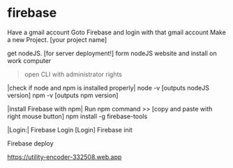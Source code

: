 # firebase

Have a gmail account
Goto Firebase and login with that gmail account
Make a new Project. [your project name]

get nodeJS. [for server deployment!] form nodeJS website
and install on work computer

>open CLI with administrator rights

|check if node and npm is installed properly|
 node -v [outputs nodeJS version]
 npm -v [outputs npm version]

|install Firebase with npm|
 Run npm command >> 
 [copy and paste with right mouse button]
 npm install -g firebase-tools
 
|Login:|
 Firebase Login [Login]
 Firebase init
 
 Firebase deploy
 
 https://utility-encoder-332508.web.app
 
 


